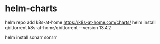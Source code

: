 # helm-charts

helm repo add k8s-at-home https://k8s-at-home.com/charts/
helm install qbittorrent k8s-at-home/qbittorrent --version 13.4.2

helm install sonarr sonarr